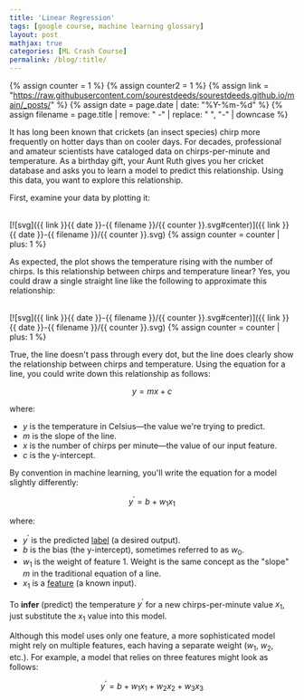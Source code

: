 ```yaml
---
title: 'Linear Regression'
tags: [google course, machine learning glossary]
layout: post
mathjax: true
categories: [ML Crash Course]
permalink: /blog/:title/
---
```

{% assign counter = 1 %}
{% assign counter2 = 1 %}
{% assign link = "https://raw.githubusercontent.com/sourestdeeds/sourestdeeds.github.io/main/_posts/" %}
{% assign date = page.date | date: "%Y-%m-%d" %}
{% assign filename = page.title | remove: " -" | replace: " ", "-" | downcase %}

It has long been known that crickets (an insect species) chirp more frequently on hotter days than on cooler days. For decades, professional and amateur scientists have cataloged data on chirps-per-minute and temperature. As a birthday gift, your Aunt Ruth gives you her cricket database and asks you to learn a model to predict this relationship. Using this data, you want to explore this relationship.

First, examine your data by plotting it:

<br>
[![svg]({{ link }}{{ date }}-{{ filename }}/{{ counter }}.svg#center)]({{ link }}{{ date }}-{{ filename }}/{{ counter }}.svg)
{% assign counter = counter | plus: 1 %} 
<br>

As expected, the plot shows the temperature rising with the number of chirps. Is this relationship between chirps and temperature linear? Yes, you could draw a single straight line like the following to approximate this relationship:

<br>
[![svg]({{ link }}{{ date }}-{{ filename }}/{{ counter }}.svg#center)]({{ link }}{{ date }}-{{ filename }}/{{ counter }}.svg)
{% assign counter = counter | plus: 1 %} 
<br>

True, the line doesn't pass through every dot, but the line does clearly show the relationship between chirps and temperature. Using the equation for a line, you could write down this relationship as follows:

$$
y = mx + c
$$

where:

- $y$ is the temperature in Celsius—the value we're trying to predict.
- $m$ is the slope of the line.
- $x$ is the number of chirps per minute—the value of our input feature.
- $c$ is the y-intercept.

By convention in machine learning, you'll write the equation for a model slightly differently:

$$
y^' = b + w_1 x_1
$$

where:

- $y^'$ is the predicted [label](https://developers.google.com/machine-learning/crash-course/framing/ml-terminology#labels) (a desired output).
- $b$ is the bias (the y-intercept), sometimes referred to as $w_0$.
- $w_1$ is the weight of feature $1$. Weight is the same concept as the "slope" $m$  in the traditional equation of a line.
- $x_1$ is a [feature](https://developers.google.com/machine-learning/crash-course/framing/ml-terminology#features) (a known input).

To **infer** (predict) the temperature $y^'$ for a new chirps-per-minute value $x_1$, just substitute the $x_1$ value into this model.

Although this model uses only one feature, a more sophisticated model might rely on multiple features, each having a separate weight ($w_1$, $w_2$, etc.). For example, a model that relies on three features might look as follows:

$$
y^' = b + w_1 x_1 + w_2 x_2 + w_3 x_3
$$